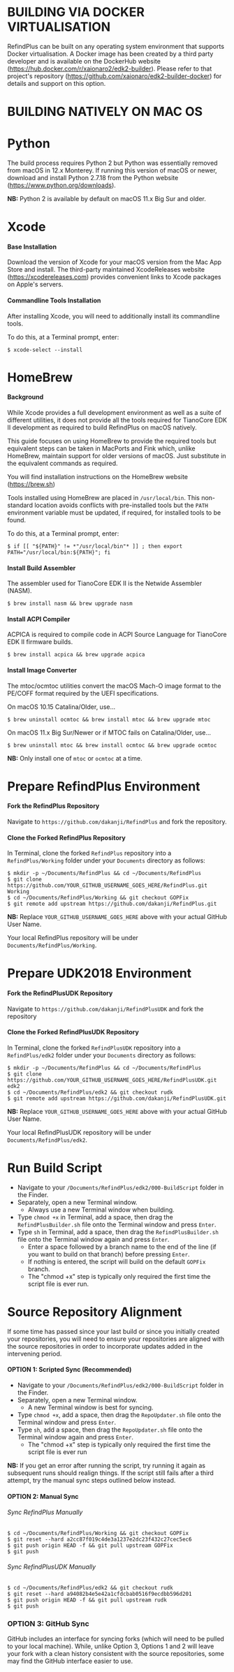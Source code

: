 # **BUILDING VIA DOCKER VIRTUALISATION**
RefindPlus can be built on any operating system environment that supports Docker virtualisation. A Docker image has been created by a third party developer and is available on the DockerHub website (https://hub.docker.com/r/xaionaro2/edk2-builder).
Please refer to that project's repository (https://github.com/xaionaro/edk2-builder-docker) for details and support on this option.

# **BUILDING NATIVELY ON MAC OS**
# Python
The build process requires Python 2 but Python was essentially removed from macOS in 12.x Monterey.
If running this version of macOS or newer, download and install Python 2.7.18 from the Python website (https://www.python.org/downloads).

**NB:** Python 2 is available by default on macOS 11.x Big Sur and older.

# Xcode
#### Base Installation
Download the version of Xcode for your macOS version from the Mac App Store and install.
The third-party maintained XcodeReleases website (https://xcodereleases.com) provides convenient links to Xcode packages on Apple's servers.

#### Commandline Tools Installation
After installing Xcode, you will need to additionally install its commandline tools.

To do this, at a Terminal prompt, enter:

```
$ xcode-select --install
```

# HomeBrew
#### Background
While Xcode provides a full development environment as well as a suite of different utilities, it does not provide all the tools required for TianoCore EDK II development as required to build RefindPlus on macOS natively.

This guide focuses on using HomeBrew to provide the required tools but equivalent steps can be taken in MacPorts and Fink which, unlike HomeBrew, maintain support for older versions of macOS. Just substitute in the equivalent commands as required.

You will find installation instructions on the HomeBrew website (https://brew.sh)

Tools installed using HomeBrew are placed in `/usr/local/bin`.
This non-standard location avoids conflicts with pre-installed tools but the `PATH` environment variable must be updated, if required, for installed tools to be found.

To do this, at a Terminal prompt, enter:

```
$ if [[ "${PATH}" != *"/usr/local/bin"* ]] ; then export PATH="/usr/local/bin:${PATH}"; fi
```

#### Install Build Assembler
The assembler used for TianoCore EDK II is the Netwide Assembler (NASM).

```
$ brew install nasm && brew upgrade nasm
```

#### Install ACPI Compiler
ACPICA is required to compile code in ACPI Source Language for TianoCore EDK II firmware builds.

```
$ brew install acpica && brew upgrade acpica
```

#### Install Image Converter
The mtoc/ocmtoc utilities convert the macOS Mach-O image format to the PE/COFF format required by the UEFI specifications.

On macOS 10.15 Catalina/Older, use...
```
$ brew uninstall ocmtoc && brew install mtoc && brew upgrade mtoc
```

On macOS 11.x Big Sur/Newer or if MTOC fails on Catalina/Older, use...
```
$ brew uninstall mtoc && brew install ocmtoc && brew upgrade ocmtoc
```

**NB:** Only install one of `mtoc` or `ocmtoc` at a time.

# Prepare RefindPlus Environment
#### Fork the RefindPlus Repository
Navigate to `https://github.com/dakanji/RefindPlus` and fork the repository.

#### Clone the Forked RefindPlus Repository
In Terminal, clone the forked `RefindPlus` repository into a `RefindPlus/Working` folder under your `Documents` directory as follows:

```
$ mkdir -p ~/Documents/RefindPlus && cd ~/Documents/RefindPlus
$ git clone https://github.com/YOUR_GITHUB_USERNAME_GOES_HERE/RefindPlus.git Working
$ cd ~/Documents/RefindPlus/Working && git checkout GOPFix
$ git remote add upstream https://github.com/dakanji/RefindPlus.git
```

**NB:** Replace `YOUR_GITHUB_USERNAME_GOES_HERE` above with your actual GitHub User Name.

Your local RefindPlus repository will be under `Documents/RefindPlus/Working`.

# Prepare UDK2018 Environment
#### Fork the RefindPlusUDK Repository
Navigate to `https://github.com/dakanji/RefindPlusUDK` and fork the repository

#### Clone the Forked RefindPlusUDK Repository
In Terminal, clone the forked `RefindPlusUDK` repository into a `RefindPlus/edk2` folder under your `Documents` directory as follows:

```
$ mkdir -p ~/Documents/RefindPlus && cd ~/Documents/RefindPlus
$ git clone https://github.com/YOUR_GITHUB_USERNAME_GOES_HERE/RefindPlusUDK.git edk2
$ cd ~/Documents/RefindPlus/edk2 && git checkout rudk
$ git remote add upstream https://github.com/dakanji/RefindPlusUDK.git
```

**NB:** Replace `YOUR_GITHUB_USERNAME_GOES_HERE` above with your actual GitHub User Name.

Your local RefindPlusUDK repository will be under `Documents/RefindPlus/edk2`.

# Run Build Script
- Navigate to your `/Documents/RefindPlus/edk2/000-BuildScript` folder in the Finder.
- Separately, open a new Terminal window.
  - Always use a new Terminal window when building.
- Type `chmod +x` in Terminal, add a space, then drag the `RefindPlusBuilder.sh` file onto the Terminal window and press `Enter`.
- Type `sh` in Terminal, add a space, then drag the `RefindPlusBuilder.sh` file onto the Terminal window again and press `Enter`.
  - Enter a space followed by a branch name to the end of the line (if you want to build on that branch) before pressing `Enter`.
  - If nothing is entered, the script will build on the default `GOPFix` branch.
  - The "chmod +x" step is typically only required the first time the script file is ever run.

# Source Repository Alignment
If some time has passed since your last build or since you initially created your repositories, you will need to ensure your repositories are aligned with the source repositories in order to incorporate updates added in the intervening period.

#### OPTION 1: Scripted Sync (Recommended)
- Navigate to your `/Documents/RefindPlus/edk2/000-BuildScript` folder in the Finder.
- Separately, open a new Terminal window.
  - A new Terminal window is best for syncing.
- Type `chmod +x`, add a space, then drag the `RepoUpdater.sh` file onto the Terminal window and press `Enter`.
- Type `sh`, add a space, then drag the `RepoUpdater.sh` file onto the Terminal window again and press `Enter`.
  - The "chmod +x" step is typically only required the first time the script file is ever run

**NB:** If you get an error after running the script, try running it again as subsequent runs should realign things.
If the script still fails after a third attempt, try the manual sync steps outlined below instead.

#### OPTION 2: Manual Sync
###### Sync RefindPlus Manually
```
$ cd ~/Documents/RefindPlus/Working && git checkout GOPFix
$ git reset --hard a2cc87f019c4de3a1237e2dc23f432c27cec5ec6
$ git push origin HEAD -f && git pull upstream GOPFix
$ git push
```

###### Sync RefindPlusUDK Manually
```
$ cd ~/Documents/RefindPlus/edk2 && git checkout rudk
$ git reset --hard a94082b4e5e42a1cfdcbab0516f9ecdbb596d201
$ git push origin HEAD -f && git pull upstream rudk
$ git push
```

### OPTION 3: GitHub Sync
GitHub includes an interface for syncing forks (which will need to be pulled to your local machine).
While, unlike Option 3, Options 1 and 2 will leave your fork with a clean history consistent with the source repositories, some may find the GitHub interface easier to use.
